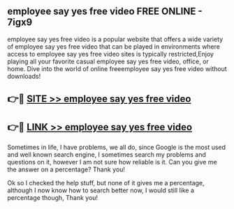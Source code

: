 ## employee say yes free video FREE ONLINE - 7igx9

employee say yes free video is a popular website that offers a wide variety of employee say yes free video that can be played in environments where access to employee say yes free video sites is typically restricted,Enjoy playing all your favorite casual employee say yes free video, office, or home. Dive into the world of online freeemployee say yes free video without downloads!

## 👉🔴 [SITE >> employee say yes free video](http://news.freeplayer.one?title=employee_say_yes_free_video&ref=FRRE)

## 👉🔴 [LINK >> employee say yes free video](http://news.freeplayer.one?title=employee_say_yes_free_video&ref=FREE)

Sometimes in life, I have problems, we all do, since Google is the most used and well known search engine, I sometimes search my problems and questions on it, however I am not sure how reliable is it. Can you give me the answer on a percentage? Thank you!

Ok so I checked the help stuff, but none of it gives me a percentage, although I now know how to search better now, I would still like a percentage though, Thank you!